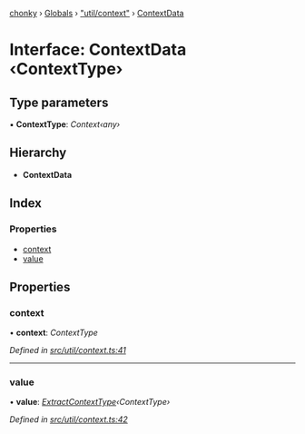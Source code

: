 [chonky](../README.md) › [Globals](../globals.md) › ["util/context"](../modules/_util_context_.md) › [ContextData](_util_context_.contextdata.md)

# Interface: ContextData ‹**ContextType**›

## Type parameters

▪ **ContextType**: *Context‹any›*

## Hierarchy

* **ContextData**

## Index

### Properties

* [context](_util_context_.contextdata.md#context)
* [value](_util_context_.contextdata.md#value)

## Properties

###  context

• **context**: *ContextType*

*Defined in [src/util/context.ts:41](https://github.com/TimboKZ/Chonky/blob/cc6d20b/src/util/context.ts#L41)*

___

###  value

• **value**: *[ExtractContextType](../modules/_util_context_.md#extractcontexttype)‹ContextType›*

*Defined in [src/util/context.ts:42](https://github.com/TimboKZ/Chonky/blob/cc6d20b/src/util/context.ts#L42)*
